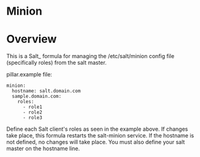 Minion
==============

Overview
========

This is a Salt_ formula for managing the /etc/salt/minion config file (specifically roles) from the salt master.

pillar.example file:
```
minion:
  hostname: salt.domain.com
  sample.domain.com:
    roles:
      - role1
      - role2
      - role3
 ```
Define each Salt client's roles as seen in the example above. If changes take place, this formula restarts the salt-minion service. If the hostname is not defined, no changes will take place. 
You must also define your salt master on the hostname line. 
